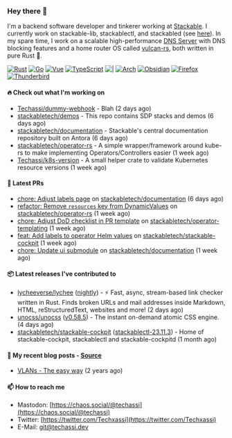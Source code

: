 ### Hey there 👋

I'm a backend software developer and tinkerer working at [Stackable][stackable]. I currently work on
stackable-lib, stackablectl, and stackabled (see [here][stackable-work]). In my spare time, I work on
a scalable high-performance [DNS Server][portal] with DNS blocking features and a home router OS
called [vulcan-rs][vulcan], both written in pure Rust 🦀.

[stackable-work]: https://github.com/stackabletech/stackable
[stackable]: https://github.com/stackabletech
[portal]: https://github.com/portal-rs/portal
[vulcan]: https://github.com/vulcan-rs

[![Rust](https://img.shields.io/badge/-Rust-141414?style=flat&logo=rust&logoColor=%23f97f39)](https://www.rust-lang.org/)
[![Go](https://img.shields.io/badge/-Go-141414?style=flat&logo=go&logoColor=%23f97f39)](https://go.dev/)
[![Vue](https://img.shields.io/badge/-Vue-141414?style=flat&logo=vuedotjs&logoColor=%23f97f39)](https://vuejs.org/)
[![TypeScript](https://img.shields.io/badge/-TypeScript-141414?style=flat&logo=typescript&logoColor=%23f97f39)](https://www.typescriptlang.org/)
![|](https://img.shields.io/badge/-%7C-141414?style=flat&logoColor=%23f97f39)
[![Arch](https://img.shields.io/badge/-Arch-141414?style=flat&logo=archlinux&logoColor=%23f97f39)](https://archlinux.org/)
[![Obsidian](https://img.shields.io/badge/-Obsidian-141414?style=flat&logo=obsidian&logoColor=%23f97f39)](https://obsidian.md/)
[![Firefox](https://img.shields.io/badge/-Firefox-141414?style=flat&logo=firefox&logoColor=%23f97f39)](https://www.mozilla.org/en-US/firefox/new/)
[![Thunderbird](https://img.shields.io/badge/-Thunderbird-141414?style=flat&logo=thunderbird&logoColor=%23f97f39)](https://www.thunderbird.net/en-US/)

#### 🔥 Check out what I'm working on


- [Techassi/dummy-webhook](https://github.com/Techassi/dummy-webhook) - Blah (2 days ago)
- [stackabletech/demos](https://github.com/stackabletech/demos) - This repo contains SDP stacks and demos (6 days ago)
- [stackabletech/documentation](https://github.com/stackabletech/documentation) - Stackable&#39;s central documentation repository built on Antora (6 days ago)
- [stackabletech/operator-rs](https://github.com/stackabletech/operator-rs) - A simple wrapper/framework around kube-rs to make implementing Operators/Controllers easier (1 week ago)
- [Techassi/k8s-version](https://github.com/Techassi/k8s-version) - A small helper crate to validate Kubernetes resource versions (1 week ago)

#### 🧪 Latest PRs


- [chore: Adjust labels page](https://github.com/stackabletech/documentation/pull/542) on [stackabletech/documentation](https://github.com/stackabletech/documentation) (6 days ago)
- [refactor: Remove `resources` key from DynamicValues](https://github.com/stackabletech/operator-rs/pull/734) on [stackabletech/operator-rs](https://github.com/stackabletech/operator-rs) (1 week ago)
- [chore: Adjust DoD checklist in PR template](https://github.com/stackabletech/operator-templating/pull/315) on [stackabletech/operator-templating](https://github.com/stackabletech/operator-templating) (1 week ago)
- [feat: Add labels to operator Helm values](https://github.com/stackabletech/stackable-cockpit/pull/186) on [stackabletech/stackable-cockpit](https://github.com/stackabletech/stackable-cockpit) (1 week ago)
- [chore: Update ui submodule](https://github.com/stackabletech/documentation/pull/536) on [stackabletech/documentation](https://github.com/stackabletech/documentation) (1 week ago)

#### 📦 Latest releases I've contributed to


- [lycheeverse/lychee](https://github.com/lycheeverse/lychee/releases/tag/nightly) ([nightly](https://github.com/lycheeverse/lychee/releases/tag/nightly)) - ⚡ Fast, async, stream-based link checker written in Rust. Finds broken URLs and mail addresses inside Markdown, HTML, reStructuredText, websites and more! (2 days ago)
- [unocss/unocss](https://github.com/unocss/unocss/releases/tag/v0.58.5) ([v0.58.5](https://github.com/unocss/unocss/releases/tag/v0.58.5)) - The instant on-demand atomic CSS engine. (4 days ago)
- [stackabletech/stackable-cockpit](https://github.com/stackabletech/stackable-cockpit/releases/tag/stackablectl-23.11.3) ([stackablectl-23.11.3](https://github.com/stackabletech/stackable-cockpit/releases/tag/stackablectl-23.11.3)) - Home of stackable-cockpit, stackablectl and stackable-cockpitd (1 month ago)

#### 📜 My recent blog posts - [Source](https://github.com/Techassi/page)


- [VLANs - The easy way](https://techassi.dev/posts/vlans-the-easy-way/) (2 years ago)

#### 📫 How to reach me

- Mastodon: [https://chaos.social/@techassi](https://chaos.social/@techassi)
- Twitter: [https://twitter.com/Techxassi](https://twitter.com/Techxassi)
- E-Mail: git@techassi.dev
